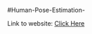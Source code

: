#Human-Pose-Estimation-

Link to website: <a href="https://santriptmehta.me/Human-Pose-Estimation/" target="_blank" title="AA06">Click Here</a> 
